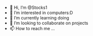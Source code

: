 - 👋 Hi, I’m @Stocks1
- 👀 I’m interested in computers:D
- 🌱 I’m currently learning doing 
- 💞️ I’m looking to collaborate on projects 
- 📫 How to reach me ...

<!---
Stocks1/Stocks1 is a ✨ special ✨ repository because its `README.md` (this file) appears on your GitHub profile.
You can click the Preview link to take a look at your changes.
--->
